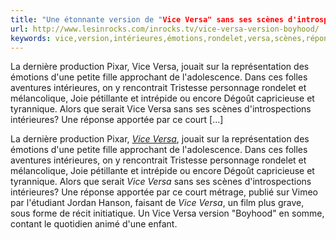 ```yaml
---
title: "Une étonnante version de "Vice Versa" sans ses scènes d'introspections intérieures"
url: http://www.lesinrocks.com/inrocks.tv/vice-versa-version-boyhood/
keywords: vice,version,intérieures,émotions,rondelet,versa,scènes,réponse,tristesse,dune,étonnante,dintrospections,tyrannique
---
```

La dernière production Pixar, Vice Versa, jouait sur la représentation des émotions d'une petite fille approchant de l'adolescence. Dans ces folles aventures intérieures, on y rencontrait Tristesse personnage rondelet et mélancolique, Joie pétillante et intrépide ou encore Dégoût capricieuse et tyrannique. Alors que serait Vice Versa sans ses scènes d'introspections intérieures? Une réponse apportée par ce court \[...\]

La dernière production Pixar, *[Vice Versa](https://www.lesinrocks.com/cinema/films-a-l-affiche/vice-versa/)*, jouait sur la représentation des émotions d\'une petite fille approchant de l\'adolescence. Dans ces folles aventures intérieures, on y rencontrait Tristesse personnage rondelet et mélancolique, Joie pétillante et intrépide ou encore Dégoût capricieuse et tyrannique. Alors que serait *Vice Versa* sans ses scènes d\'introspections intérieures? Une réponse apportée par ce court métrage, publié sur Vimeo par l\'étudiant Jordan Hanson, faisant de *Vice Versa*, un film plus grave, sous forme de récit initiatique. Un Vice Versa version \"Boyhood\" en somme, contant le quotidien animé d\'une enfant.
